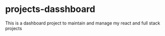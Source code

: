 # projects-dasshboard
This is a dashboard project to maintain and manage my react and full stack projects

